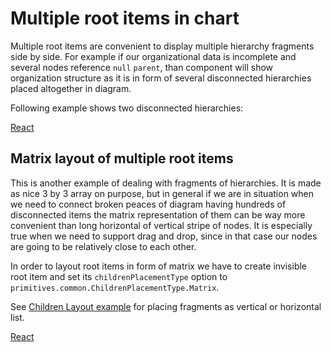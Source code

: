 # Multiple root items in chart

Multiple root items are convenient to display multiple hierarchy fragments side by side. For example if our organizational data is incomplete and several nodes reference `null` `parent`, than component will show organization structure as it is in form of several disconnected hierarchies placed altogether in diagram.

Following example shows two disconnected hierarchies: 

[React](../src/Samples/MultipleRootItemsInChart.js)

## Matrix layout of multiple root items
This is another example of dealing with fragments of hierarchies. It is made as nice 3 by 3 array on purpose, but in general if we are in situation when we need to connect broken peaces of diagram having hundreds of disconnected items the matrix representation of them can be way more convenient than long horizontal of vertical stripe of nodes. It is especially true when we need to support drag and drop, since in that case our nodes are going to be relatively close to each other.

In order to layout root items in form of matrix we have to create invisible root item and set its `childrenPlacementType` option to `primitives.common.ChildrenPlacementType.Matrix`.

See [Children Layout example](./ChildrenLayout.md) for placing fragments as vertical or horizontal list.

[React](../src/Samples/MatrixLayoutOfMultipleRootItemsInChart.js)


